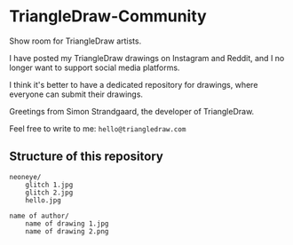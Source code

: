 # TriangleDraw-Community

Show room for TriangleDraw artists.

I have posted my TriangleDraw drawings on Instagram and Reddit, and I no longer want to support social media platforms.

I think it's better to have a dedicated repository for drawings, where everyone can submit their drawings.

Greetings from Simon Strandgaard, the developer of TriangleDraw.

Feel free to write to me: `hello@triangledraw.com`


## Structure of this repository

```
neoneye/
    glitch 1.jpg
    glitch 2.jpg
    hello.jpg

name of author/
    name of drawing 1.jpg
    name of drawing 2.png
```

